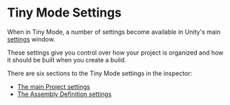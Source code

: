 # Tiny Mode Settings

When in Tiny Mode, a number of settings become available in Unity's main [settings](https://docs.unity3d.com/Manual/comp-ManagerGroup.html) window.

These settings give you control over how your project is organized and how it should be built when you create a build.

There are six sections to the Tiny Mode settings in the inspector:

- [The main Project settings](settings-main.md)
- [The Assembly Definition settings](settings-asmdef.md)